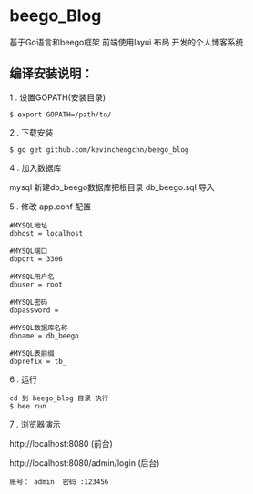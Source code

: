 # beego_Blog

基于Go语言和beego框架 前端使用layui 布局 开发的个人博客系统

## 编译安装说明：

1 . 设置GOPATH(安装目录)

    $ export GOPATH=/path/to/


2 . 下载安装

    $ go get github.com/kevinchengchn/beego_blog

4 . 加入数据库

   mysql 新建db_beego数据库把根目录 db_beego.sql 导入

5 . 修改 app.conf 配置

    #MYSQL地址
    dbhost = localhost

    #MYSQL端口
    dbport = 3306

    #MYSQL用户名
    dbuser = root

    #MYSQL密码
    dbpassword =

    #MYSQL数据库名称
    dbname = db_beego

    #MYSQL表前缀
    dbprefix = tb_

 6 . 运行

    cd 到 beego_blog 目录 执行
    $ bee run

 7 . 浏览器演示

http://localhost:8080 (前台)

http://localhost:8080/admin/login (后台)





    账号： admin  密码 :123456


